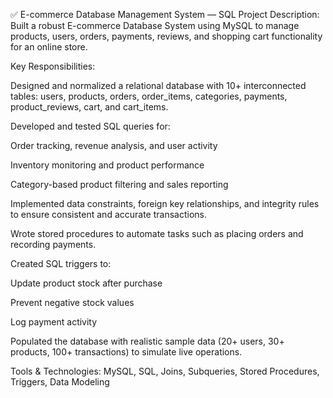 ✅ E-commerce Database Management System — SQL Project
Description:
Built a robust E-commerce Database System using MySQL to manage products, users, orders, payments, reviews, and shopping cart functionality for an online store.

Key Responsibilities:

Designed and normalized a relational database with 10+ interconnected tables: users, products, orders, order_items, categories, payments, product_reviews, cart, and cart_items.

Developed and tested SQL queries for:

Order tracking, revenue analysis, and user activity

Inventory monitoring and product performance

Category-based product filtering and sales reporting

Implemented data constraints, foreign key relationships, and integrity rules to ensure consistent and accurate transactions.

Wrote stored procedures to automate tasks such as placing orders and recording payments.

Created SQL triggers to:

Update product stock after purchase

Prevent negative stock values

Log payment activity

Populated the database with realistic sample data (20+ users, 30+ products, 100+ transactions) to simulate live operations.

Tools & Technologies:
MySQL, SQL, Joins, Subqueries, Stored Procedures, Triggers, Data Modeling

